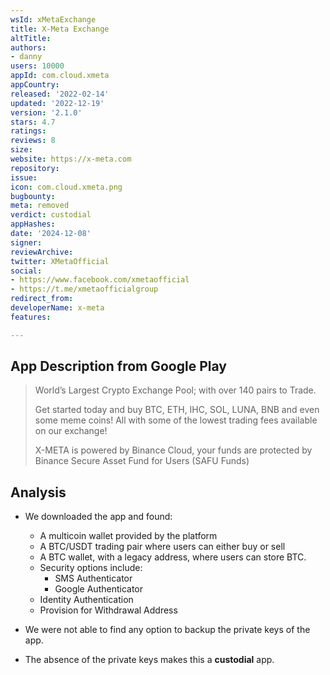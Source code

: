 ```yaml
---
wsId: xMetaExchange
title: X-Meta Exchange
altTitle: 
authors:
- danny
users: 10000
appId: com.cloud.xmeta
appCountry: 
released: '2022-02-14'
updated: '2022-12-19'
version: '2.1.0'
stars: 4.7
ratings: 
reviews: 8
size: 
website: https://x-meta.com
repository: 
issue: 
icon: com.cloud.xmeta.png
bugbounty: 
meta: removed
verdict: custodial
appHashes: 
date: '2024-12-08'
signer: 
reviewArchive: 
twitter: XMetaOfficial
social:
- https://www.facebook.com/xmetaofficial
- https://t.me/xmetaofficialgroup
redirect_from: 
developerName: x-meta
features: 

---
```


## App Description from Google Play

> World’s Largest Crypto Exchange Pool; with over 140 pairs to Trade.
>
> Get started today and buy BTC, ETH, IHC, SOL, LUNA, BNB and even some meme coins! All with some of the lowest trading fees available on our exchange!
>
> X-META is powered by Binance Cloud, your funds are protected by Binance Secure Asset Fund for Users (SAFU Funds)

## Analysis

- We downloaded the app and found:
  - A multicoin wallet provided by the platform
  - A BTC/USDT trading pair where users can either buy or sell
  - A BTC wallet, with a legacy address, where users can store BTC.
  - Security options include:
    - SMS Authenticator
    - Google Authenticator
  - Identity Authentication
  - Provision for Withdrawal Address

- We were not able to find any option to backup the private keys of the app.
- The absence of the private keys makes this a **custodial** app.
